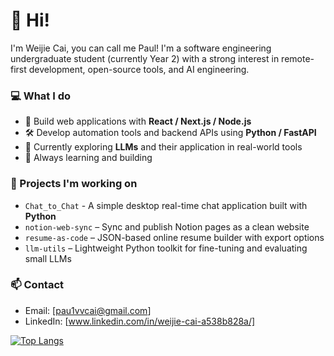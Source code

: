 # 👋 Hi!

I'm Weijie Cai, you can call me Paul! I'm a software engineering undergraduate student (currently Year 2) with a strong interest in remote-first development, open-source tools, and AI engineering.

### 💻 What I do

- 🧱 Build web applications with **React / Next.js / Node.js**
- 🛠️ Develop automation tools and backend APIs using **Python / FastAPI**
- 🤖 Currently exploring **LLMs** and their application in real-world tools
- 🌱 Always learning and building

### 🔭 Projects I'm working on

- `Chat_to_Chat` - A simple desktop real-time chat application built with **Python**
- `notion-web-sync` – Sync and publish Notion pages as a clean website
- `resume-as-code` – JSON-based online resume builder with export options
- `llm-utils` – Lightweight Python toolkit for fine-tuning and evaluating small LLMs


### 📫 Contact

- Email: [pau1vvcai@gmail.com]
- LinkedIn: [www.linkedin.com/in/weijie-cai-a538b828a/]

<!-- Optional: GitHub Stats badge -->
[![Top Langs](https://github-readme-stats.vercel.app/api/top-langs/?username=Pau1vvcai)](https://github.com/anuraghazra/github-readme-stats)
